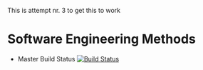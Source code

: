 This is attempt nr. 3 to get this to work

# Software Engineering Methods

- Master Build Status [![Build Status](https://travis-ci.org/OlavJDigranes/sem.svg?branch=master)](https://travis-ci.org/OlavJDigranes/sem)
